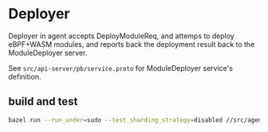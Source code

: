 # Deployer

Deployer in agent accepts DeployModuleReq, and attemps to deploy eBPF+WASM modules,
and reports back the deployment result back to the ModuleDeployer server.

See `src/api-server/pb/service.proto` for ModuleDeployer service's definition.


## build and test

```bash
bazel run --run_under=sudo --test_sharding_strategy=disabled //src/agent/deployer:deployer_test
```
